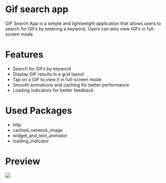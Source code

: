 # Gif search app

GIF Search App is a simple and lightweight application that allows users to search for GIFs by entering a keyword. Users can also view GIFs in full-screen mode.

# Features

- Search for GIFs by keyword
- Display GIF results in a grid layout
- Tap on a GIF to view it in full-screen mode
- Smooth animations and caching for better performance
- Loading indicators for better feedback

# Used Packages

- http
- cached_network_image
- widget_and_text_animator
- loading_indicator

# Preview

![](assets/images/gif.gif) 


